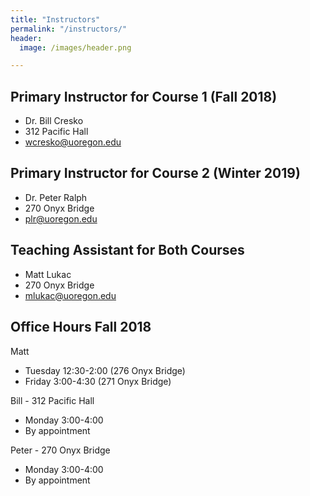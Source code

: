 ```yaml
---
title: "Instructors"
permalink: "/instructors/"
header:
  image: /images/header.png

---
```


## Primary Instructor for Course 1 (Fall 2018)

- Dr. Bill Cresko
- 312 Pacific Hall
- wcresko@uoregon.edu

## Primary Instructor for Course 2 (Winter 2019)

- Dr. Peter Ralph
- 270 Onyx Bridge
- plr@uoregon.edu

## Teaching Assistant for Both Courses

- Matt Lukac
- 270 Onyx Bridge
- mlukac@uoregon.edu

## Office Hours Fall 2018

Matt
* Tuesday 12:30-2:00 (276 Onyx Bridge)
* Friday 3:00-4:30 (271 Onyx Bridge)

Bill - 312 Pacific Hall
* Monday 3:00-4:00
* By appointment

Peter - 270 Onyx Bridge
* Monday 3:00-4:00
* By appointment
